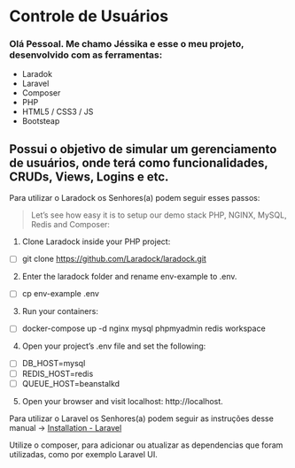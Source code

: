 <h1>Controle de Usuários</h1>


### Olá Pessoal. Me chamo Jéssika e esse o meu projeto, desenvolvido com as ferramentas:
- Laradok
- Laravel
- Composer
- PHP
- HTML5 / CSS3 / JS
- Bootsteap

## Possui o objetivo de simular um gerenciamento de usuários, onde terá como funcionalidades, CRUDs, Views, Logins e etc.

Para utilizar o Laradock os Senhores(a) podem seguir esses passos:
> Let’s see how easy it is to setup our demo stack PHP, NGINX, MySQL, Redis and Composer:
1. Clone Laradock inside your PHP project:
- [ ] git clone https://github.com/Laradock/laradock.git

2. Enter the laradock folder and rename env-example to .env.
- [ ] cp env-example .env

3. Run your containers:
- [ ] docker-compose up -d nginx mysql phpmyadmin redis workspace 

4. Open your project’s .env file and set the following:
- [ ] DB_HOST=mysql
- [ ] REDIS_HOST=redis
- [ ] QUEUE_HOST=beanstalkd

5. Open your browser and visit localhost: http://localhost.

Para utilizar o Laravel os Senhores(a) podem seguir as instruções desse manual -> [Installation - Laravel ](https://laravel.com/docs/7.x)

Utilize o composer, para adicionar ou atualizar as dependencias que foram utilizadas, como por exemplo Laravel UI.
